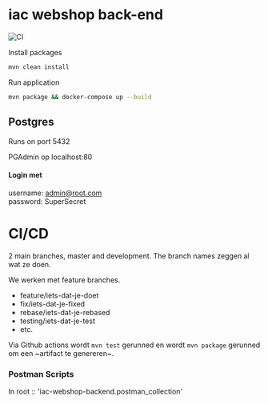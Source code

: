 # iac webshop back-end

![CI](https://github.com/noudadrichem/iac-webshop-backend/workflows/CI/badge.svg)

Install packages
```bash
mvn clean install
```

Run application
```bash
mvn package && docker-compose up --build
```

## Postgres
Runs on port 5432

PGAdmin op localhost:80
<br/>
#### Login met
username: admin@root.com <br/>
password: SuperSecret

# CI/CD
2 main branches, master and development.
The branch names zeggen al wat ze doen.

We werken met feature branches.

- feature/iets-dat-je-doet
- fix/iets-dat-je-fixed
- rebase/iets-dat-je-rebased
- testing/iets-dat-je-test
- etc.

Via Github actions wordt `mvn test` gerunned en wordt `mvn package` gerunned om een ~artifact te genereren~.

### Postman Scripts
In root :: 'iac-webshop-backend.postman_collection'
